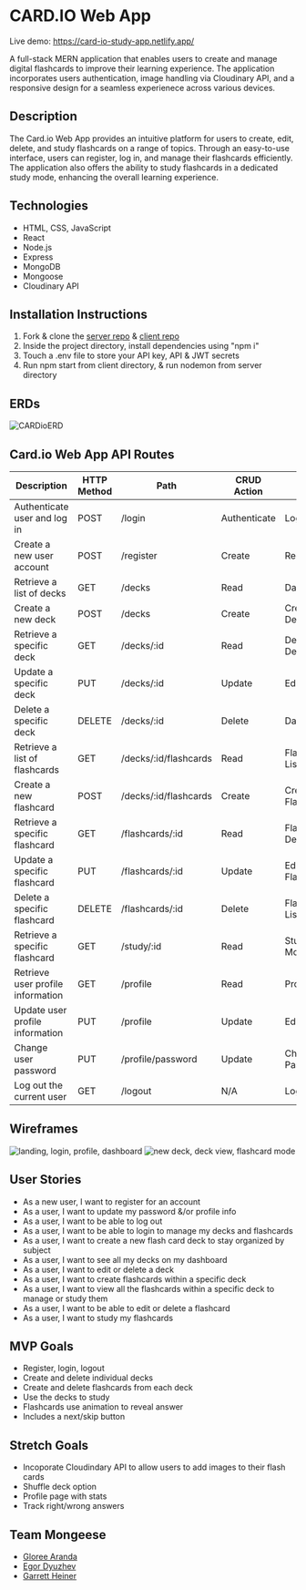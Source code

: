 # CARD.IO Web App

Live demo: https://card-io-study-app.netlify.app/

A full-stack MERN application that enables users to create and manage digital flashcards to improve their learning experience. The application incorporates users authentication, image handling via Cloudinary API, and a responsive design for a seamless experienece across various devices.

## Description

The Card.io Web App provides an intuitive platform for users to create, edit, delete, and study flashcards on a range of topics. Through an easy-to-use interface, users can register, log in, and manage their flashcards efficiently. The application also offers the ability to study flashcards in a dedicated study mode, enhancing the overall learning experience.

## Technologies

+ HTML, CSS, JavaScript
+ React
+ Node.js
+ Express
+ MongoDB
+ Mongoose
+ Cloudinary API

## Installation Instructions
1. Fork & clone the [server repo](https://github.com/gloreea/project3-server) & [client repo](https://github.com/EGORDYU/project3-client)
2. Inside the project directory, install dependencies using "npm i"
3. Touch a .env file to store your API key, API & JWT secrets
4. Run npm start from client directory, & run nodemon from server directory

## ERDs

![CARDioERD](https://i.imgur.com/acpRewD.png)

## Card.io Web App API Routes

| Description                         | HTTP Method | Path                   | CRUD Action  | View Page            |
|-------------------------------------|-------------|------------------------|--------------|----------------------|
| Authenticate user and log in        | POST        | /login                 | Authenticate | Login                |
| Create a new user account           | POST        | /register              | Create       | Register             |
| Retrieve a list of decks            | GET         | /decks                 | Read         | Dashboard            |
| Create a new deck                   | POST        | /decks                 | Create       | Create Deck          |
| Retrieve a specific deck            | GET         | /decks/:id             | Read         | Deck Detail          |
| Update a specific deck              | PUT         | /decks/:id             | Update       | Edit Deck            |
| Delete a specific deck              | DELETE      | /decks/:id             | Delete       | Dashboard            |
| Retrieve a list of flashcards       | GET         | /decks/:id/flashcards  | Read         | Flashcard Listing    |
| Create a new flashcard              | POST        | /decks/:id/flashcards  | Create       | Create Flashcard     |
| Retrieve a specific flashcard       | GET         | /flashcards/:id        | Read         | Flashcard Detail     |
| Update a specific flashcard         | PUT         | /flashcards/:id        | Update       | Edit Flashcard       |
| Delete a specific flashcard         | DELETE      | /flashcards/:id        | Delete       | Flashcard Listing    |
| Retrieve a specific flashcard       | GET         | /study/:id             | Read         | Study Mode           |
| Retrieve user profile information   | GET         | /profile               | Read         | Profile              |
| Update user profile information     | PUT         | /profile               | Update       | Edit Profile         |
| Change user password                | PUT         | /profile/password      | Update       | Change Password      |
| Log out the current user            | GET         | /logout                | N/A          | Logout               |

## Wireframes

![landing, login, profile, dashboard](./assets/wireframes-1-4.png)
![new deck, deck view, flashcard mode](./assets/wireframes-5-7.png)

## User Stories

+ As a new user, I want to register for an account
+ As a user, I want to update my password &/or profile info
+ As a user, I want to be able to log out
+ As a user, I want to be able to login to manage my decks and flashcards
+ As a user, I want to create a new flash card deck to stay organized by subject
+ As a user, I want to see all my decks on my dashboard
+ As a user, I want to edit or delete a deck
+ As a user, I want to create flashcards within a specific deck
+ As a user, I want to view all the flashcards within a specific deck to manage or study them
+ As a user, I want to be able to edit or delete a flashcard
+ As a user, I want to study my flashcards

## MVP Goals

+ Register, login, logout
+ Create and delete individual decks
+ Create and delete flashcards from each deck
+ Use the decks to study
+ Flashcards use animation to reveal answer
+ Includes a next/skip button

## Stretch Goals

+ Incoporate Cloudindary API to allow users to add images to their flash cards
+ Shuffle deck option
+ Profile page with stats
+ Track right/wrong answers

## Team Mongeese
+ [Gloree Aranda](https://github.com/gloreea)
+ [Egor Dyuzhev](https://github.com/EGORDYU)
+ [Garrett Heiner](https://github.com/Heiner000)